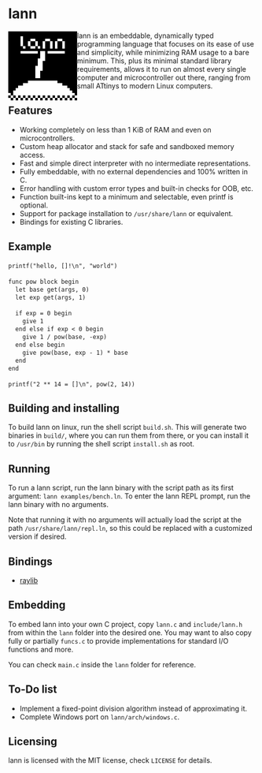 # lann

<img align="left" width="140" height="140" src="https://raw.githubusercontent.com/nop-os/lann/master/lann.png">

lann is an embeddable, dynamically typed programming language that focuses on
its ease of use and simplicity, while minimizing RAM usage to a bare minimum.
This, plus its minimal standard library requirements, allows it to run on almost
every single computer and microcontroller out there, ranging from small ATtinys
to modern Linux computers.

## Features

- Working completely on less than 1 KiB of RAM and even on microcontrollers.
- Custom heap allocator and stack for safe and sandboxed memory access.
- Fast and simple direct interpreter with no intermediate representations.
- Fully embeddable, with no external dependencies and 100% written in C.
- Error handling with custom error types and built-in checks for OOB, etc.
- Function built-ins kept to a minimum and selectable, even printf is optional.
- Support for package installation to `/usr/share/lann` or equivalent.
- Bindings for existing C libraries.

## Example

```lann
printf("hello, []!\n", "world")

func pow block begin
  let base get(args, 0)
  let exp get(args, 1)
  
  if exp = 0 begin
    give 1
  end else if exp < 0 begin
    give 1 / pow(base, -exp)
  end else begin
    give pow(base, exp - 1) * base
  end
end

printf("2 ** 14 = []\n", pow(2, 14))
```

## Building and installing

To build lann on linux, run the shell script `build.sh`. This will generate two
binaries in `build/`, where you can run them from there, or you can install it
to `/usr/bin` by running the shell script `install.sh` as root.

## Running

To run a lann script, run the lann binary with the script path as its first
argument: `lann examples/bench.ln`. To enter the lann REPL prompt, run the lann
binary with no arguments.

Note that running it with no arguments will actually load the script at the path
`/usr/share/lann/repl.ln`, so this could be replaced with a customized version
if desired.

## Bindings

- [raylib](https://github.com/nop-os/lann_raylib)

## Embedding

To embed lann into your own C project, copy `lann.c` and `include/lann.h` from
within the `lann` folder into the desired one. You may want to also copy fully
or partially `funcs.c` to provide implementations for standard I/O functions
and more.

You can check `main.c` inside the `lann` folder for reference.

## To-Do list

- Implement a fixed-point division algorithm instead of approximating it.
- Complete Windows port on `lann/arch/windows.c`.

## Licensing

lann is licensed with the MIT license, check `LICENSE` for details.
